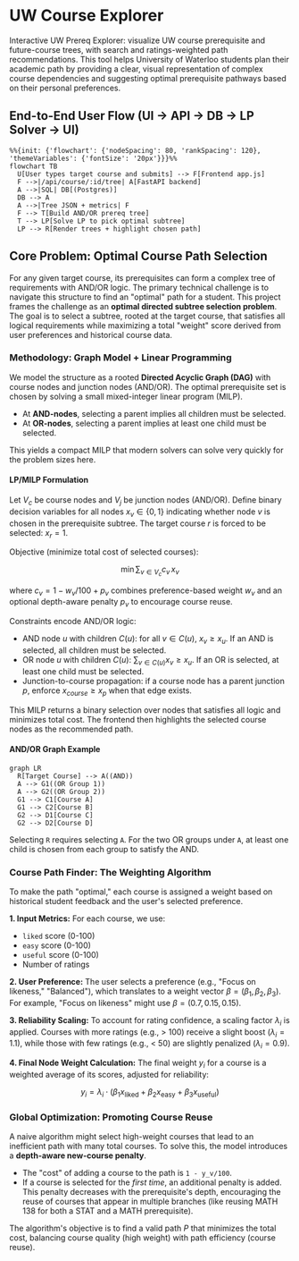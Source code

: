 # UW Course Explorer

Interactive UW Prereq Explorer: visualize UW course prerequisite and future-course trees, with search and ratings-weighted path recommendations. This tool helps University of Waterloo students plan their academic path by providing a clear, visual representation of complex course dependencies and suggesting optimal prerequisite pathways based on their personal preferences.

## End-to-End User Flow (UI → API → DB → LP Solver → UI)

```mermaid
%%{init: {'flowchart': {'nodeSpacing': 80, 'rankSpacing': 120}, 'themeVariables': {'fontSize': '20px'}}}%%
flowchart TB
  U[User types target course and submits] --> F[Frontend app.js]
  F -->|/api/course/:id/tree| A[FastAPI backend]
  A -->|SQL| DB[(Postgres)]
  DB --> A
  A -->|Tree JSON + metrics| F
  F --> T[Build AND/OR prereq tree]
  T --> LP[Solve LP to pick optimal subtree]
  LP --> R[Render trees + highlight chosen path]
```

## Core Problem: Optimal Course Path Selection

For any given target course, its prerequisites can form a complex tree of requirements with AND/OR logic. The primary technical challenge is to navigate this structure to find an "optimal" path for a student. This project frames the challenge as an **optimal directed subtree selection problem**. The goal is to select a subtree, rooted at the target course, that satisfies all logical requirements while maximizing a total "weight" score derived from user preferences and historical course data.

### Methodology: Graph Model + Linear Programming

We model the structure as a rooted **Directed Acyclic Graph (DAG)** with course nodes and junction nodes (AND/OR). The optimal prerequisite set is chosen by solving a small mixed-integer linear program (MILP).

-   At **AND-nodes**, selecting a parent implies all children must be selected.
-   At **OR-nodes**, selecting a parent implies at least one child must be selected.

This yields a compact MILP that modern solvers can solve very quickly for the problem sizes here.

#### LP/MILP Formulation

Let $V_c$ be course nodes and $V_j$ be junction nodes (AND/OR). Define binary decision variables for all nodes $x_v \in \{0,1\}$ indicating whether node $v$ is chosen in the prerequisite subtree. The target course $r$ is forced to be selected: $x_r = 1$.

Objective (minimize total cost of selected courses):

$$\min \sum_{v \in V_c} c_v\, x_v$$

where $c_v = 1 - w_v/100 + p_v$ combines preference-based weight $w_v$ and an optional depth-aware penalty $p_v$ to encourage course reuse.

Constraints encode AND/OR logic:

- AND node $u$ with children $C(u)$: for all $v \in C(u)$, $x_v \ge x_u$. If an AND is selected, all children must be selected.
- OR node $u$ with children $C(u)$: $\sum_{v \in C(u)} x_v \ge x_u$. If an OR is selected, at least one child must be selected.
- Junction-to-course propagation: if a course node has a parent junction $p$, enforce $x_{course} \ge x_p$ when that edge exists.

This MILP returns a binary selection over nodes that satisfies all logic and minimizes total cost. The frontend then highlights the selected course nodes as the recommended path.

#### AND/OR Graph Example

```mermaid
graph LR
  R[Target Course] --> A((AND))
  A --> G1((OR Group 1))
  A --> G2((OR Group 2))
  G1 --> C1[Course A]
  G1 --> C2[Course B]
  G2 --> D1[Course C]
  G2 --> D2[Course D]
```

Selecting `R` requires selecting `A`. For the two OR groups under `A`, at least one child is chosen from each group to satisfy the AND.

### Course Path Finder: The Weighting Algorithm

To make the path "optimal," each course is assigned a weight based on historical student feedback and the user's selected preference.

**1. Input Metrics:** For each course, we use:
-   `liked` score (0-100)
-   `easy` score (0-100)
-   `useful` score (0-100)
-   Number of ratings

**2. User Preference:** The user selects a preference (e.g., "Focus on likeness," "Balanced"), which translates to a weight vector $\beta = (\beta_1, \beta_2, \beta_3)$. For example, "Focus on likeness" might use $\beta = (0.7, 0.15, 0.15)$.

**3. Reliability Scaling:** To account for rating confidence, a scaling factor $\lambda_i$ is applied. Courses with more ratings (e.g., > 100) receive a slight boost ($\lambda_i = 1.1$), while those with few ratings (e.g., < 50) are slightly penalized ($\lambda_i = 0.9$).

**4. Final Node Weight Calculation:** The final weight $y_i$ for a course is a weighted average of its scores, adjusted for reliability:

$$ y_i = \lambda_i \cdot (\beta_1 x_{\text{liked}} + \beta_2 x_{\text{easy}} + \beta_3 x_{\text{useful}}) $$

### Global Optimization: Promoting Course Reuse

A naive algorithm might select high-weight courses that lead to an inefficient path with many total courses. To solve this, the model introduces a **depth-aware new-course penalty**.

-   The "cost" of adding a course to the path is `1 - y_v/100`.
-   If a course is selected for the *first time*, an additional penalty is added. This penalty decreases with the prerequisite's depth, encouraging the reuse of courses that appear in multiple branches (like reusing MATH 138 for both a STAT and a MATH prerequisite).

The algorithm's objective is to find a valid path $P$ that minimizes the total cost, balancing course quality (high weight) with path efficiency (course reuse).

